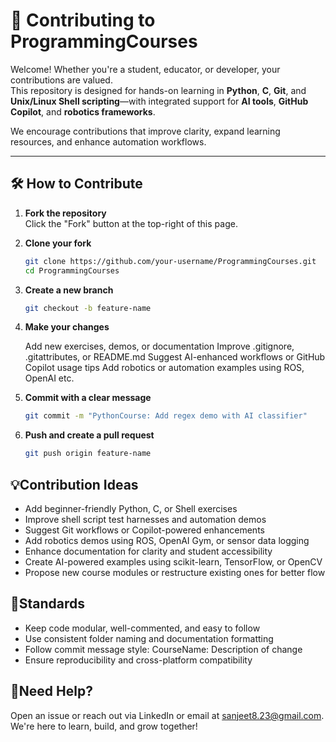# 🤝 Contributing to ProgrammingCourses

Welcome! Whether you're a student, educator, or developer, your contributions are valued.  
This repository is designed for hands-on learning in **Python**, **C**, **Git**, and **Unix/Linux Shell scripting**—with integrated support for **AI tools**, **GitHub Copilot**, and **robotics frameworks**.

We encourage contributions that improve clarity, expand learning resources, and enhance automation workflows.

---

## 🛠️ How to Contribute

1. **Fork the repository**  
   Click the "Fork" button at the top-right of this page.

2. **Clone your fork**
   ```bash
   git clone https://github.com/your-username/ProgrammingCourses.git
   cd ProgrammingCourses
3. **Create a new branch**
	```bash
	git checkout -b feature-name
4. **Make your changes**

	Add new exercises, demos, or documentation
	Improve .gitignore, .gitattributes, or README.md
	Suggest AI-enhanced workflows or GitHub Copilot usage tips
	Add robotics or automation examples using ROS, OpenAI etc.
	
5. **Commit with a clear message**
	```bash
	git commit -m "PythonCourse: Add regex demo with AI classifier"
6. **Push and create a pull request**
	```bash
    git push origin feature-name
## 💡Contribution Ideas
- Add beginner-friendly Python, C, or Shell exercises
- Improve shell script test harnesses and automation demos
- Suggest Git workflows or Copilot-powered enhancements
- Add robotics demos using ROS, OpenAI Gym, or sensor data logging
- Enhance documentation for clarity and student accessibility
- Create AI-powered examples using scikit-learn, TensorFlow, or OpenCV
- Propose new course modules or restructure existing ones for better flow
	
## 📐Standards
- Keep code modular, well-commented, and easy to follow
- Use consistent folder naming and documentation formatting
- Follow commit message style: CourseName: Description of change
- Ensure reproducibility and cross-platform compatibility

## 🙋Need Help?
Open an issue or reach out via LinkedIn or email at sanjeet8.23@gmail.com. We're here to learn, build, and grow together!
